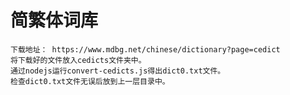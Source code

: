 # 简繁体词库

	下载地址： https://www.mdbg.net/chinese/dictionary?page=cedict
	将下载好的文件放入cedicts文件夹中。
	通过nodejs运行convert-cedicts.js得出dict0.txt文件。
	检查dict0.txt文件无误后放到上一层目录中。
	